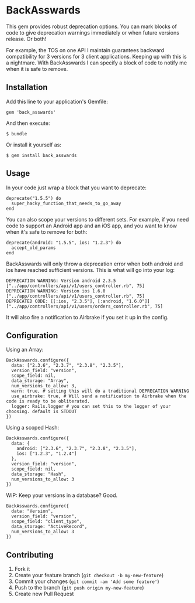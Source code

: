 # BackAsswards

This gem provides robust deprecation options. You can mark blocks of code to give deprecation warnings immediately or when future versions release. Or both!

For example, the TOS on one API I maintain guarantees backward compatibility for 3 versions for 3 client applications. Keeping up with this is a nightmare. With BackAsswards I can specify a block of code to notify me when it is safe to remove.

## Installation

Add this line to your application's Gemfile:

    gem 'back_asswards'

And then execute:

    $ bundle

Or install it yourself as:

    $ gem install back_asswards

## Usage

In your code just wrap a block that you want to deprecate:

```
deprecate("1.5.5") do
  super_hacky_function_that_needs_to_go_away
end
```

You can also scope your versions to different sets. For example, if you need code to support an Android app and an iOS app, and you want to know when it's safe to remove for both:

```
deprecate(android: "1.5.5", ios: "1.2.3") do
  accept_old_params
end
```

BackAsswards will only throw a deprecation error when both android and ios have reached sufficient versions. This is what will go into your log:

```
DEPRECATION WARNING: Version android 2.3.5 ["../app/controllers/api/v1/users_controller.rb", 75]
DEPRECATION WARNING: Version ios 1.6.0 ["../app/controllers/api/v1/users_controller.rb", 75]
DEPRECATED CODE: [[:ios, "2.3.5"], [:android, "1.6.0"]] ["../app/controllers/api/v1/users/orders_controller.rb", 75]
```

It will also fire a notification to Airbrake if you set it up in the config.

## Configuration

Using an Array:
```
BackAsswards.configure({
  data: ["2.3.6", "2.3.7", "2.3.8", "2.3.5"],
  version_field: "version",
  scope_field: nil,
  data_storage: "Array",
  num_versions_to_allow: 3,
  warn: true, # setting this will do a traditional DEPRECATION WARNING
  use_airbrake: true, # Will send a notification to Airbrake when the code is ready to be obliterated.
  logger: Rails.logger # you can set this to the logger of your choosing. default is STDOUT
})
```

Using a scoped Hash:
```
BackAsswards.configure({
  data: {
    android: ["2.3.6", "2.3.7", "2.3.8", "2.3.5"],
    ios: ["1.2.3", "1.2.4"]
  },
  version_field: "version",
  scope_field: nil,
  data_storage: "Hash",
  num_versions_to_allow: 3
})
```

WIP: Keep your versions in a database? Good.
```
BackAsswards.configure({
  data: "Version",
  version_field: "version",
  scope_field: "client_type",
  data_storage: "ActiveRecord",
  num_versions_to_allow: 3
})
```

## Contributing

1. Fork it
2. Create your feature branch (`git checkout -b my-new-feature`)
3. Commit your changes (`git commit -am 'Add some feature'`)
4. Push to the branch (`git push origin my-new-feature`)
5. Create new Pull Request
